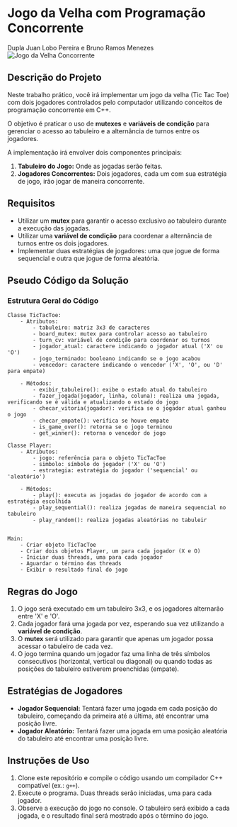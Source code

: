 # Jogo da Velha com Programação Concorrente

Dupla Juan Lobo Pereira e Bruno Ramos Menezes
![Jogo da Velha Concorrente](tictactoe.gif)

## Descrição do Projeto

Neste trabalho prático, você irá implementar um jogo da velha (Tic Tac Toe) com dois jogadores controlados pelo computador utilizando conceitos de programação concorrente em C++. 

O objetivo é praticar o uso de **mutexes** e **variáveis de condição** para gerenciar o acesso ao tabuleiro e a alternância de turnos entre os jogadores. 

A implementação irá envolver dois componentes principais:
1. **Tabuleiro do Jogo:** Onde as jogadas serão feitas.
2. **Jogadores Concorrentes:** Dois jogadores, cada um com sua estratégia de jogo, irão jogar de maneira concorrente.

## Requisitos

- Utilizar um **mutex** para garantir o acesso exclusivo ao tabuleiro durante a execução das jogadas.
- Utilizar uma **variável de condição** para coordenar a alternância de turnos entre os dois jogadores.
- Implementar duas estratégias de jogadores: uma que jogue de forma sequencial e outra que jogue de forma aleatória.

## Pseudo Código da Solução

### Estrutura Geral do Código

```pseudo
Classe TicTacToe:
    - Atributos:
        - tabuleiro: matriz 3x3 de caracteres
        - board_mutex: mutex para controlar acesso ao tabuleiro
        - turn_cv: variável de condição para coordenar os turnos
        - jogador_atual: caractere indicando o jogador atual ('X' ou 'O')
        - jogo_terminado: booleano indicando se o jogo acabou
        - vencedor: caractere indicando o vencedor ('X', 'O', ou 'D' para empate)

    - Métodos:
        - exibir_tabuleiro(): exibe o estado atual do tabuleiro
        - fazer_jogada(jogador, linha, coluna): realiza uma jogada, verificando se é válida e atualizando o estado do jogo
        - checar_vitoria(jogador): verifica se o jogador atual ganhou o jogo
        - checar_empate(): verifica se houve empate
        - is_game_over(): retorna se o jogo terminou
        - get_winner(): retorna o vencedor do jogo

Classe Player:
    - Atributos:
        - jogo: referência para o objeto TicTacToe
        - simbolo: símbolo do jogador ('X' ou 'O')
        - estrategia: estratégia do jogador ('sequencial' ou 'aleatório')

    - Métodos:
        - play(): executa as jogadas do jogador de acordo com a estratégia escolhida
        - play_sequential(): realiza jogadas de maneira sequencial no tabuleiro
        - play_random(): realiza jogadas aleatórias no tabuleir


Main:
    - Criar objeto TicTacToe
    - Criar dois objetos Player, um para cada jogador (X e O)
    - Iniciar duas threads, uma para cada jogador
    - Aguardar o término das threads
    - Exibir o resultado final do jogo
```

## Regras do Jogo

1. O jogo será executado em um tabuleiro 3x3, e os jogadores alternarão entre 'X' e 'O'.
2. Cada jogador fará uma jogada por vez, esperando sua vez utilizando a **variável de condição**.
3. O **mutex** será utilizado para garantir que apenas um jogador possa acessar o tabuleiro de cada vez.
4. O jogo termina quando um jogador faz uma linha de três símbolos consecutivos (horizontal, vertical ou diagonal) ou quando todas as posições do tabuleiro estiverem preenchidas (empate).

## Estratégias de Jogadores

- **Jogador Sequencial:** Tentará fazer uma jogada em cada posição do tabuleiro, começando da primeira até a última, até encontrar uma posição livre.
- **Jogador Aleatório:** Tentará fazer uma jogada em uma posição aleatória do tabuleiro até encontrar uma posição livre.

## Instruções de Uso

1. Clone este repositório e compile o código usando um compilador C++ compatível (ex.: `g++`).
2. Execute o programa. Duas threads serão iniciadas, uma para cada jogador.
3. Observe a execução do jogo no console. O tabuleiro será exibido a cada jogada, e o resultado final será mostrado após o término do jogo.


